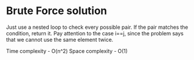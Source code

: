 # Brute Force solution

Just use a nested loop to check every possible pair. If the pair matches the condition, return it. Pay attention to the case i==j, since the problem says that we cannot use the same element twice.

Time complexity - O(n^2)
Space complexity - O(1)